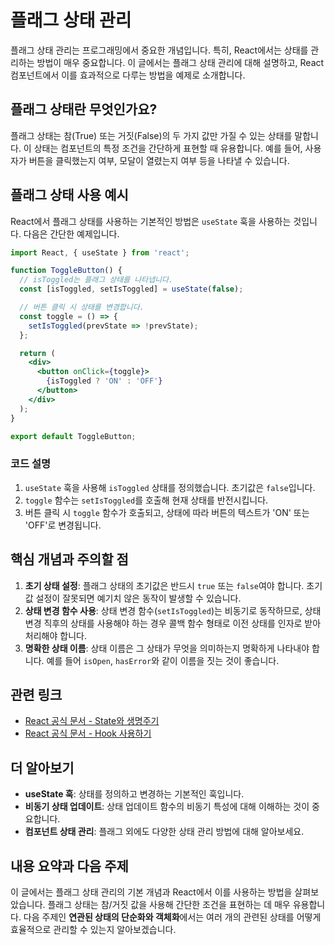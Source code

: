 # 플래그 상태 관리

플래그 상태 관리는 프로그래밍에서 중요한 개념입니다. 특히, React에서는 상태를 관리하는 방법이 매우 중요합니다. 이 글에서는 플래그 상태 관리에 대해 설명하고, React 컴포넌트에서 이를 효과적으로 다루는 방법을 예제로 소개합니다.

## 플래그 상태란 무엇인가요?

플래그 상태는 참(True) 또는 거짓(False)의 두 가지 값만 가질 수 있는 상태를 말합니다. 이 상태는 컴포넌트의 특정 조건을 간단하게 표현할 때 유용합니다. 예를 들어, 사용자가 버튼을 클릭했는지 여부, 모달이 열렸는지 여부 등을 나타낼 수 있습니다.

## 플래그 상태 사용 예시

React에서 플래그 상태를 사용하는 기본적인 방법은 `useState` 훅을 사용하는 것입니다. 다음은 간단한 예제입니다.

```jsx
import React, { useState } from 'react';

function ToggleButton() {
  // isToggled는 플래그 상태를 나타냅니다.
  const [isToggled, setIsToggled] = useState(false);

  // 버튼 클릭 시 상태를 변경합니다.
  const toggle = () => {
    setIsToggled(prevState => !prevState);
  };

  return (
    <div>
      <button onClick={toggle}>
        {isToggled ? 'ON' : 'OFF'}
      </button>
    </div>
  );
}

export default ToggleButton;
```

### 코드 설명

1. `useState` 훅을 사용해 `isToggled` 상태를 정의했습니다. 초기값은 `false`입니다.
2. `toggle` 함수는 `setIsToggled`를 호출해 현재 상태를 반전시킵니다.
3. 버튼 클릭 시 `toggle` 함수가 호출되고, 상태에 따라 버튼의 텍스트가 'ON' 또는 'OFF'로 변경됩니다.

## 핵심 개념과 주의할 점

1. **초기 상태 설정**: 플래그 상태의 초기값은 반드시 `true` 또는 `false`여야 합니다. 초기값 설정이 잘못되면 예기치 않은 동작이 발생할 수 있습니다.
2. **상태 변경 함수 사용**: 상태 변경 함수(`setIsToggled`)는 비동기로 동작하므로, 상태 변경 직후의 상태를 사용해야 하는 경우 콜백 함수 형태로 이전 상태를 인자로 받아 처리해야 합니다.
3. **명확한 상태 이름**: 상태 이름은 그 상태가 무엇을 의미하는지 명확하게 나타내야 합니다. 예를 들어 `isOpen`, `hasError`와 같이 이름을 짓는 것이 좋습니다.

## 관련 링크

- [React 공식 문서 - State와 생명주기](https://react.dev)
- [React 공식 문서 - Hook 사용하기](https://react.dev)

## 더 알아보기

- **useState 훅**: 상태를 정의하고 변경하는 기본적인 훅입니다.
- **비동기 상태 업데이트**: 상태 업데이트 함수의 비동기 특성에 대해 이해하는 것이 중요합니다.
- **컴포넌트 상태 관리**: 플래그 외에도 다양한 상태 관리 방법에 대해 알아보세요.

## 내용 요약과 다음 주제

이 글에서는 플래그 상태 관리의 기본 개념과 React에서 이를 사용하는 방법을 살펴보았습니다. 플래그 상태는 참/거짓 값을 사용해 간단한 조건을 표현하는 데 매우 유용합니다. 다음 주제인 **연관된 상태의 단순화와 객체화**에서는 여러 개의 관련된 상태를 어떻게 효율적으로 관리할 수 있는지 알아보겠습니다.